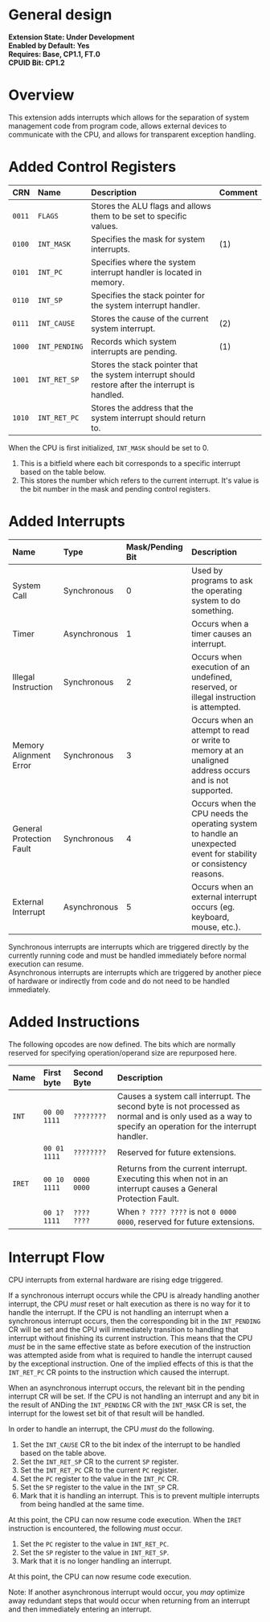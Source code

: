 # General design

**Extension State: Under Development**  
**Enabled by Default: Yes**  
**Requires: Base, CP1.1, FT.0**  
**CPUID Bit: CP1.2**

# Overview

This extension adds interrupts which allows for the separation of system management code from program code, allows external devices to communicate with the CPU, and allows for transparent exception handling.

# Added Control Registers

| CRN    | Name          | Description                                                                                       | Comment |
|:-------|:--------------|:--------------------------------------------------------------------------------------------------|:--------|
| `0011` | `FLAGS`       | Stores the ALU flags and allows them to be set to specific values.                                |         |
| `0100` | `INT_MASK`    | Specifies the mask for system interrupts.                                                         | (1)     |
| `0101` | `INT_PC`      | Specifies where the system interrupt handler is located in memory.                                |         |
| `0110` | `INT_SP`      | Specifies the stack pointer for the system interrupt handler.                                     |         |
| `0111` | `INT_CAUSE`   | Stores the cause of the current system interrupt.                                                 | (2)     |
| `1000` | `INT_PENDING` | Records which system interrupts are pending.                                                      | (1)     |
| `1001` | `INT_RET_SP`  | Stores the stack pointer that the system interrupt should restore after the interrupt is handled. |         |
| `1010` | `INT_RET_PC`  | Stores the address that the system interrupt should return to.                                    |         |

When the CPU is first initialized, `INT_MASK` should be set to 0.

1) This is a bitfield where each bit corresponds to a specific interrupt based on the table below.
2) This stores the number which refers to the current interrupt. It's value is the bit number in the mask and pending control registers.

# Added Interrupts

| Name                     | Type         | Mask/Pending Bit | Description                                                                                                        |
|:-------------------------|:-------------|:-----------------|:-------------------------------------------------------------------------------------------------------------------|
| System Call              | Synchronous  | 0                | Used by programs to ask the operating system to do something.                                                      |
| Timer                    | Asynchronous | 1                | Occurs when a timer causes an interrupt.                                                                           |
| Illegal Instruction      | Synchronous  | 2                | Occurs when execution of an undefined, reserved, or illegal instruction is attempted.                              |
| Memory Alignment Error   | Synchronous  | 3                | Occurs when an attempt to read or write to memory at an unaligned address occurs and is not supported.             |
| General Protection Fault | Synchronous  | 4                | Occurs when the CPU needs the operating system to handle an unexpected event for stability or consistency reasons. |
| External Interrupt       | Asynchronous | 5                | Occurs when an external interrupt occurs (eg. keyboard, mouse, etc.).                                              |

Synchronous interrupts are interrupts which are triggered directly by the currently running code and must be handled immediately before normal execution can resume.  
Asynchronous interrupts are interrupts which are triggered by another piece of hardware or indirectly from code and do not need to be handled immediately.

# Added Instructions

The following opcodes are now defined. The bits which are normally reserved for specifying operation/operand size are repurposed here.

| Name   | First byte    | Second Byte | Description                                                                                                                                             |
|:-------|:--------------|:------------|:--------------------------------------------------------------------------------------------------------------------------------------------------------|
| `INT`  | `00 00 1111`  | `????????`  | Causes a system call interrupt. The second byte is not processed as normal and is only used as a way to specify an operation for the interrupt handler. |
|        | `00 01 1111`  | `????????`  | Reserved for future extensions.                                                                                                                         |
| `IRET` | `00 10 1111`  | `0000 0000` | Returns from the current interrupt. Executing this when not in an interrupt causes a General Protection Fault.                                          |
|        | `00 1? 1111`  | `???? ????` | When `? ???? ????` is not `0 0000 0000`, reserved for future extensions.                                                                                |

# Interrupt Flow

CPU interrupts from external hardware are rising edge triggered.

If a synchronous interrupt occurs while the CPU is already handling another interrupt, the CPU _must_ reset or halt execution as there is no way for it to handle the interrupt. If the CPU is not handling an interrupt
when a synchronous interrupt occurs, then the corresponding bit in the `INT_PENDING` CR will be set and the CPU will immediately transition to handling that interrupt without finishing its current instruction. This
means that the CPU _must_ be in the same effective state as before execution of the instruction was attempted aside from what is required to handle the interrupt caused by the exceptional instruction. One of the
implied effects of this is that the `INT_RET_PC` CR points to the instruction which caused the interrupt.

When an asynchronous interrupt occurs, the relevant bit in the pending interrupt CR will be set. If the CPU is not handling an interrupt and any bit in the result of ANDing the `INT_PENDING` CR with the `INT_MASK` CR
is set, the interrupt for the lowest set bit of that result will be handled.

In order to handle an interrupt, the CPU _must_ do the following.

1. Set the `INT_CAUSE` CR to the bit index of the interrupt to be handled based on the table above.
2. Set the `INT_RET_SP` CR to the current `SP` register.
3. Set the `INT_RET_PC` CR to the current `PC` register.
4. Set the `PC` register to the value in the `INT_PC` CR.
5. Set the `SP` register to the value in the `INT_SP` CR.
6. Mark that it is handling an interrupt. This is to prevent multiple interrupts from being handled at the same time.

At this point, the CPU can now resume code execution. When the `IRET` instruction is encountered, the following _must_ occur.

1. Set the `PC` register to the value in `INT_RET_PC`.
2. Set the `SP` register to the value in `INT_RET_SP`.
3. Mark that it is no longer handling an interrupt.

At this point, the CPU can now resume code execution.

Note: If another asynchronous interrupt would occur, you _may_ optimize away redundant steps that would occur when returning from an interrupt and then immediately entering an interrupt.
